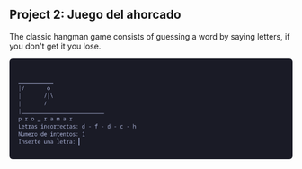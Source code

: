 ## Project 2: Juego del ahorcado
The classic hangman game consists of guessing a word by saying letters, if you don't get it you lose.

![Learning-Python](../../.screenshots/img_project_2.png)